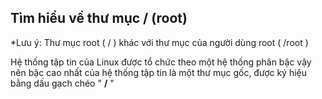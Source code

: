 ## Tìm hiểu về thư mục / (root)

*Lưu ý: Thư mục root ( / ) khác với thư mục của người dùng root ( /root )

Hệ thống tập tin của Linux được tổ chức theo một hệ thống phân bậc vậy nên bậc cao nhất của hệ thống tập tin là một thư mục gốc, được ký hiệu bằng dấu gạch chéo " **/** "
